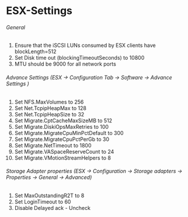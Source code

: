 # ESX-Settings

###### General
1. Ensure that the iSCSI LUNs consumed by ESX clients have blockLength=512
2. Set Disk time out (blockingTimeoutSeconds) to 10800
3. MTU should be 9000 for all network ports

###### Advance Settings (ESX -> Configuration Tab -> Software -> Advance Settings )
1. Set NFS.MaxVolumes to 256
2. Set Net.TcpipHeapMax to 128
3. Set Net.TcpipHeapSize to 32
4. Set Migrate.CptCacheMaxSizeMB to 512
5. Set Migrate.DiskiOpsMaxRetries to 100
6. Set Migrate.MigrateCpuMinPctDefault to 300
7. Set Migrate.MigrateCpuPctPerGb to 30
8. Set Migrate.NetTimeout to 1800
9. Set Migrate.VASpaceReserveCount to 24
10. Set Migrate.VMotionStreamHelpers to 8

###### Storage Adapter properties (ESX -> Configuration -> Storage adapters -> Properties -> General -> Advanced)
1. Set MaxOutstandingR2T to 8
2. Set LoginTimeout to 60
3. Disable Delayed ack - Uncheck 
